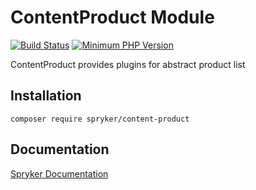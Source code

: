 # ContentProduct Module
[![Build Status](https://travis-ci.org/spryker/content-product.svg)](https://travis-ci.org/spryker/content-product)
[![Minimum PHP Version](https://img.shields.io/badge/php-%3E%3D%207.2-8892BF.svg)](https://php.net/)

ContentProduct provides plugins for abstract product list

## Installation

```
composer require spryker/content-product
```

## Documentation

[Spryker Documentation](https://academy.spryker.com/developing_with_spryker/module_guide/modules.html)

